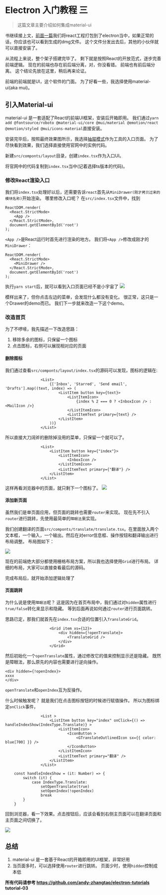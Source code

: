# Electron 入门教程 三
> 这篇文章主要介绍如何集成material-ui

书继续接上文，[前面一篇](/doc/front/electron/use-electron-02.md)我们将react工程打包到了electron当中，如果正常的话，你应该也可以看到生成的dmg文件。 这个文件分发出去后，其他的小伙伴就可以直接安装了。

从流程上来说，整个架子搭建完毕了。 剩下就是按照React的开放范式，逐步完善前端逻辑。 现在的前端也存在前后端分离，对，你没看错。 前端也有前后端分离。 这个结论先放在这里，稍后再来论证。

前端的前端就是UI，这个软件的门面。 为了好看一些，我选择使用material-ui(aka mui)。

## 引入Material-ui

material-ui 是一套适配了React的前端UI框架，安装后开箱即用。 我们通过`yarn add @fontsource/roboto @material-ui/core @mui/material @emotion/react @emotion/styled @mui/icons-material`直接安装。

安装完毕后，按照最终效果图所示，我选择[抽屉模式](https://mui.com/zh/components/drawers/#mini-variant-drawer)作为工具的入口页面。 为了尽快看到效果，我们选择直接使用官网中的实例代码。

新建`src/componts/layout`目录，创建`index.tsx`作为入口UI。

将官网中的代码复制到`index.tsx`当中(记着选择ts版本的代码)。

### 修改React渲染入口

我们将`index.tsx`处理好以后，还需要告诉`react`首先从`MiniDrawer(刚才拷贝过来的模块名称)`开始渲染。 哪里修改入口呢？ 在`src/index.tsx`文件中，找到
```
ReactDOM.render(
  <React.StrictMode>
    <App />
  </React.StrictMode>,
  document.getElementById('root')
);
```

`<App />`是React运行时首先进行渲染的地方。  我们将`<App />`修改成刚才的`MiniDrawer`：
```
ReactDOM.render(
  <React.StrictMode>
    <MiniDrawer />
  </React.StrictMode>,
  document.getElementById('root')
);
```

执行`yarn start`后，就可以看到入口页面已经不是小宇宙了
![](https://tva1.sinaimg.cn/large/008i3skNly1gym9dq4mszj30ls0r6wh6.jpg)

模样出来了，但你点击左边的菜单，会发现什么都没有变化。 很正常，这只是一个Drawer的demo而已。 我们下一步就来改造一下这个demo。

### 改造首页

为了不啰嗦，我先描述一下改造思路：
1. 移除多余的图标，只保留一个图标
2. 点击图标，右侧可以展现相对应的页面

#### 删除图标

我们通过查看`src/componts/layout/index.tsx`的源码可以发现，图标的逻辑在:

```
                <List>
                    {['Inbox', 'Starred', 'Send email', 'Drafts'].map((text, index) => (
                        <ListItem button key={text}>
                            <ListItemIcon>
                                {index % 2 === 0 ? <InboxIcon /> : <MailIcon />}
                            </ListItemIcon>
                            <ListItemText primary={text} />
                        </ListItem>
                    ))}
                </List>
```

所以直接大刀阔斧的删除掉没用的菜单，只保留一个就可以了。
```
                <List>
                    <ListItem button key={"index"}>
                        <ListItemIcon>
                            <InboxIcon />
                        </ListItemIcon>
                        <ListItemText primary={"翻译"} />
                    </ListItem>
                </List>
```

这样再看浏览器中的页面，就只剩下一个图标了。
![](https://tva1.sinaimg.cn/large/008i3skNly1gym9l79i2lj30g20eqwej.jpg)

#### 添加新页面

虽然我们是单页面应用，但页面的跳转也需要`router`来实现。 现在先不引入`router`进行跳转，先使用最简单的`障眼法`来实现。

我们创建翻译的页面`src/componts/translate/translate.tsx`。在里面放入两个文本框，一个输入，一个输出。然后在对error信息框、操作按钮和翻译输出进行布局调整。 布局图如下：

![](https://tva1.sinaimg.cn/large/008i3skNly1gym9z6x5esj318o0hk0tq.jpg)

现在的前端绝大部分都使用栅格布局方案，所以我也选择使用`Grid`进行布局。 详细的布局，大家可以直接查看最后的源码。

完成布局后，就开始添加逻辑处理了

#### 页面跳转

为什么说是使用`障眼法`呢？ 这是因为在首页布局中，我们通过对`hidden`属性进行`true/false`转化来显示和隐藏。 等到后面再说如何通过`router`进行页面跳转。

思路已定，那我们就首先在`index.tsx`合适的位置引入`TranslateGrid`。

```
                    <Grid item xs={12}>
                        <div hidden={!openTranslate}>
                            <TranslateGrid />
                        </div>
                    </Grid>
```

然后初始化一个`openTranslate`属性，通过修改它的值来控制显示还是隐藏。 既然是障眼法，那么原先的内容也需要进行逆向操作。

```
<div hidden={!openIndex}>
xxxx
</div>
```
`openTranslate`和`openIndex`互为反操作。

什么时候触发呢？ 就是我们在点击图标按钮的时候进行赋值操作。 所以为图标绑定`onClick`事件，

```
                <List >
                    <ListItem button key="index" onClick={() => handleIndexShow(IndexType.Translate)} >
                        <ListItemIcon>
                            <IconButton >
                                <GTranslateOutlinedIcon sx={{ color: blue[700] }} />
                            </IconButton>
                        </ListItemIcon>
                        <ListItemText primary="翻译" />
                    </ListItem>
                </List>
```

```
    const handleIndexShow = (it: Number) => {
        switch (it) {
            case IndexType.Translate:
                setOpenTranslate(true)
                setOpenIndex(!openIndex)
                break
        }
    }
```

回到浏览器，看一下效果。点击按钮后，应该会看到右侧主页面可以在翻译页面和主页面之间切换了。

![](https://tva1.sinaimg.cn/large/008i3skNly1gymafhc1eoj317q0fagmo.jpg)

## 总结

1. material-ui 是一套基于React的开箱即用的UI框架，非常好用
2. 当页面多时，可以选择使用`router`进行跳转。 页面少时，使用`hidden`控制成本低


**所有代码请参考 https://github.com/andy-zhangtao/electron-tutorials tutorial-03**